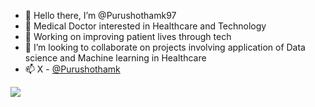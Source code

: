 - 👋 Hello there, I’m @Purushothamk97
- 👀 Medical Doctor interested in Healthcare and Technology 
- 🌱 Working on improving patient lives through tech
- 💞️ I’m looking to collaborate on projects involving application of Data science and Machine learning in Healthcare 
- 📫 X - [@Purushothamk](https://twitter.com/Purushothamk97)

[![](https://github-readme-stats.vercel.app/api?username=Purushothamk97&theme=transparent&rank_icon=percentile)](https://github.com/anuraghazra/github-readme-stats)
<!---
Purushothamk97/Purushothamk97 is a ✨ special ✨ repository because its `README.md` (this file) appears on your GitHub profile.
You can click the Preview link to take a look at your changes.
--->
